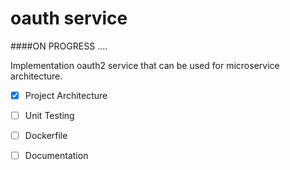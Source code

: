 # oauth service

####ON PROGRESS ....

Implementation oauth2 service that can be used for microservice architecture.

- [x] Project Architecture
- [ ] Unit Testing
- [ ] Dockerfile
- [ ] Documentation


